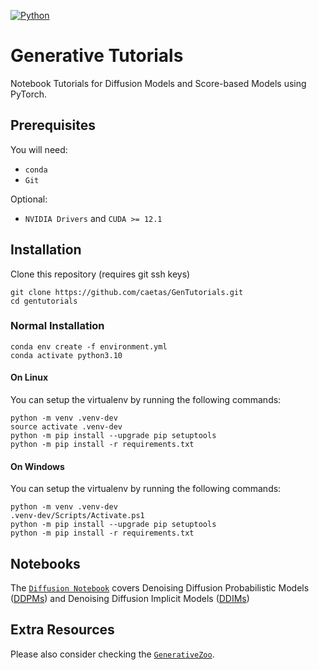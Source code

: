 [![Python](https://img.shields.io/badge/python-3.10+-informational.svg)](https://www.python.org/downloads/release/python-3918/)
# Generative Tutorials

Notebook Tutorials for Diffusion Models and Score-based Models using PyTorch.

## Prerequisites

You will need:

- `conda`
- `Git`

Optional:

- `NVIDIA Drivers` and `CUDA >= 12.1`

## Installation

Clone this repository (requires git ssh keys)

    git clone https://github.com/caetas/GenTutorials.git 
    cd gentutorials

### Normal Installation

    conda env create -f environment.yml
    conda activate python3.10

#### On Linux

You can setup the virtualenv by running the following commands:

    python -m venv .venv-dev
    source activate .venv-dev
    python -m pip install --upgrade pip setuptools
    python -m pip install -r requirements.txt

#### On Windows

You can setup the virtualenv by running the following commands:

    python -m venv .venv-dev
    .venv-dev/Scripts/Activate.ps1
    python -m pip install --upgrade pip setuptools
    python -m pip install -r requirements.txt

## Notebooks

The [`Diffusion Notebook`](DiffusionNotebook.ipynb) covers Denoising Diffusion Probabilistic Models ([DDPMs](https://arxiv.org/abs/2006.11239)) and Denoising Diffusion Implicit Models ([DDIMs](https://arxiv.org/abs/2010.02502))

## Extra Resources

Please also consider checking the [`GenerativeZoo`](https://github.com/caetas/GenerativeZoo).


